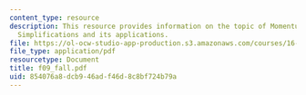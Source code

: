 ```yaml
---
content_type: resource
description: This resource provides information on the topic of Momentum-Integral
  Simplifications and its applications.
file: https://ol-ocw-studio-app-production.s3.amazonaws.com/courses/16-01-unified-engineering-i-ii-iii-iv-fall-2005-spring-2006/854076a8dcb946adf46d8c8bf724b79a_f09_fall.pdf
file_type: application/pdf
resourcetype: Document
title: f09_fall.pdf
uid: 854076a8-dcb9-46ad-f46d-8c8bf724b79a
---
```

